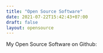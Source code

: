 ```yaml
---
title: "Open Source Software"
date: 2021-07-22T15:42:43+07:00
draft: false
layout: opensource
---
```


My Open Source Software on Github: 